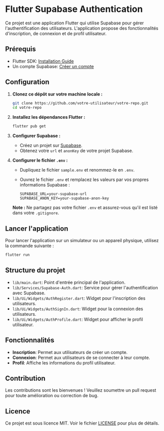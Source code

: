 # Flutter Supabase Authentication

Ce projet est une application Flutter qui utilise Supabase pour gérer l'authentification des utilisateurs. L'application propose des fonctionnalités d'inscription, de connexion et de profil utilisateur.

## Prérequis

- Flutter SDK: [Installation Guide](https://flutter.dev/docs/get-started/install)
- Un compte Supabase: [Créer un compte](https://supabase.io/)

## Configuration

1. **Clonez ce dépôt sur votre machine locale :**

   ```bash
   git clone https://github.com/votre-utilisateur/votre-repo.git
   cd votre-repo
   ```

2. **Installez les dépendances Flutter :**

   ```bash
   flutter pub get
   ```

3. **Configurer Supabase :**

    - Créez un projet sur [Supabase](https://supabase.io/).
    - Obtenez votre `url` et `anonKey` de votre projet Supabase.

4. **Configurer le fichier `.env` :**

    - Dupliquez le fichier `sample.env` et renommez-le en `.env`.
    - Ouvrez le fichier `.env` et remplacez les valeurs par vos propres informations Supabase :

      ```plaintext
      SUPABASE_URL=your-supabase-url
      SUPABASE_ANON_KEY=your-supabase-anon-key
      ```

   **Note :** Ne partagez pas votre fichier `.env` et assurez-vous qu'il est listé dans votre `.gitignore`.

## Lancer l'application

Pour lancer l'application sur un simulateur ou un appareil physique, utilisez la commande suivante :

```bash
flutter run
```

## Structure du projet

- `lib/main.dart`: Point d'entrée principal de l'application.
- `lib/Services/Supabase-Auth.dart`: Service pour gérer l'authentification avec Supabase.
- `lib/Ui/Widgets/AuthRegister.dart`: Widget pour l'inscription des utilisateurs.
- `lib/Ui/Widgets/AuthSignIn.dart`: Widget pour la connexion des utilisateurs.
- `lib/Ui/Widgets/AuthProfile.dart`: Widget pour afficher le profil utilisateur.

## Fonctionnalités

- **Inscription**: Permet aux utilisateurs de créer un compte.
- **Connexion**: Permet aux utilisateurs de se connecter à leur compte.
- **Profil**: Affiche les informations du profil utilisateur.

## Contribution

Les contributions sont les bienvenues ! Veuillez soumettre un pull request pour toute amélioration ou correction de bug.

## Licence

Ce projet est sous licence MIT. Voir le fichier [LICENSE](LICENSE) pour plus de détails.
